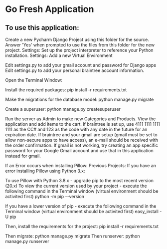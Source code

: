 # Go Fresh Application

## To use this application:
Create a new Pycharm Django Project using this folder for the source.
Answer 'Yes' when prompted to use the files from this folder for the new project.
Settings: Set up the project interpreter to reference your Python installation.
Settings: Add a new Virtual Environment

Edit settings.py to add your gmail account and password for Django apps
Edit settings.py to add your personal braintree account information.


Open the Terminal Window:

Install the required packages:
   pip install -r requirements.txt

Make the migrations for the database model:
   python manage.py migrate

Create a superuser:
   python manage.py createsuperuser

Run the server as Admin to make new Categories and Products.
View the application and add items to the cart.
If braintree is set up, use 4111 1111 1111 1111 as the CC# and 123 as the code with any date in the future 
for an expiration date.
If braintree and your gmail are setup (gmail must be set to allow non-secure apps to have access), an
e-mail should be received with the order confirmation.
If gmail is not working, try creating an app specific password for your Google Gmail account and use that
in this application instead for gmail.


If an Error occurs when installing Pillow:
Previous Projects: If you have an error installing Pillow using Python 3.x:

To use Pillow with Python 3.8.x - upgrade pip to the most recent version (20.x)
To view the current version used by your project - execute the following command in the Terminal window (virtual
environment should be activited first)
python -m pip --version

If you have a lower version of pip - execute the following command in the Terminal window (virtual
environment should be activited first)
easy_install -U pip

Then, install the requirements for the project:
pip install -r requirements.txt

Then migrate:
python manage.py migrate
Then runserver:
python manage.py runserver

